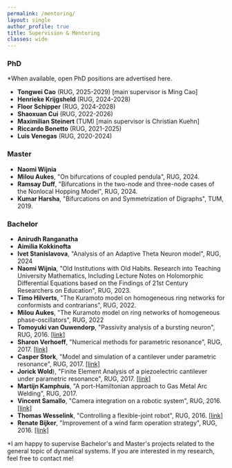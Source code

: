 ```yaml
---
permalink: /mentoring/
layout: single
author_profile: true
title: Supervision & Mentoring
classes: wide
---
```



### PhD
*When available, open PhD positions are advertised here.


* **Tongwei Cao** (RUG, 2025-2029) [main supervisor is Ming Cao]
* **Henrieke Krijgsheld** (RUG, 2024-2028)
* **Floor Schipper** (RUG, 2024-2028)
* **Shaoxuan Cui** (RUG, 2022-2026)
* **Maximilian Steinert** (TUM) [main supervisor is Christian Kuehn]
* **Riccardo Bonetto** (RUG, 2021-2025)
* **Luis Venegas** (RUG, 2020-2024)


### Master 

* **Naomi Wijnia**
* **Milou Aukes**, "On bifurcations of coupled pendula", RUG, 2024.
* **Ramsay Duff**, "Bifurcations in the two-node and three-node cases of the Nonlocal Hopping Model", RUG, 2024.
* **Kumar Harsha**, "Bifurcations on and Symmetrization of Digraphs", TUM, 2019.

### Bachelor

* **Anirudh Ranganatha** 
* **Aimilia Kokkinofta** 
* **Ivet Stanislavova**, "Analysis of an Adaptive Theta Neuron model", RUG, 2024
* **Naomi Wijnia**, "Old Institutions with Old Habits. Research into Teaching University Mathematics, Including Lecture Notes on Holomorphic Differential Equations based on the Findings of 21st Century Researchers on Education", RUG, 2023.
* **Timo Hilverts**, "The Kuramoto model on homogeneous ring networks for conformists and contrarians", RUG, 2022.
* **Milou Aukes**, "The Kuramoto model on ring networks of homogeneous phase-oscillators", RUG, 2022
* **Tomoyuki van Ouwendorp**, "Passivity analysis of a bursting neuron", RUG, 2016. [[link]](https://fse.studenttheses.ub.rug.nl/15298/)
* **Sharon Verhoeff**, "Numerical methods for parametric resonance", RUG, 2017. [[link]](https://fse.studenttheses.ub.rug.nl/15299/)
* **Casper Stork**, "Model and simulation of a cantilever under parametric resonance", RUG, 2017. [[link]](https://fse.studenttheses.ub.rug.nl/15346/)
* **Jorick Wold**), "Finite Element Analysis of a piezoelectric cantilever under parametric resonance", RUG, 2017. [[link]](https://fse.studenttheses.ub.rug.nl/15678/)
* **Martijn Kamphuis**, "A port-Hamiltonian approach to Gas Metal Arc Welding", RUG, 2017. 
* **Vincent Samallo**, "Camera integration on a robotic system", RUG, 2016. [[link]](https://fse.studenttheses.ub.rug.nl/13997/)
* **Thomas Wesselink**, "Controlling a flexible-joint robot", RUG, 2016. [[link]](https://fse.studenttheses.ub.rug.nl/13928/)
* **Renate Bijker**, "Improvement of a wind farm operation strategy", RUG, 2016. [[link]](https://fse.studenttheses.ub.rug.nl/13909/)

*I am happy to supervise Bachelor's and Master's projects related to the general topic of dynamical systems. 
If you are interested in my research, feel free to contact me!





